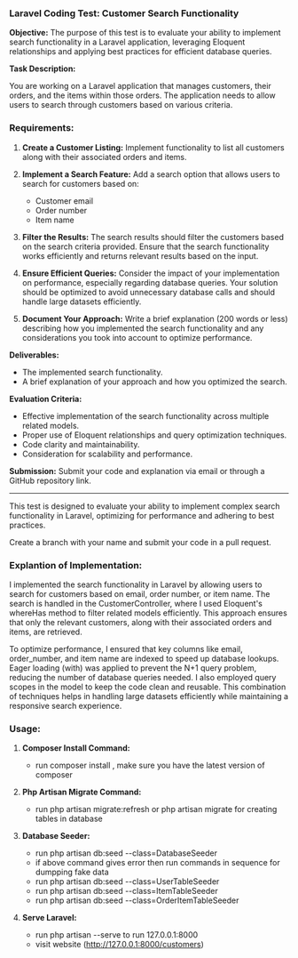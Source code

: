 ### Laravel Coding Test: Customer Search Functionality

**Objective:**
The purpose of this test is to evaluate your ability to implement search functionality in a Laravel application, leveraging Eloquent relationships and applying best practices for efficient database queries.

**Task Description:**

You are working on a Laravel application that manages customers, their orders, and the items within those orders. The application needs to allow users to search through customers based on various criteria.

### Requirements:

1. **Create a Customer Listing:** Implement functionality to list all customers along with their associated orders and items.

2. **Implement a Search Feature:** Add a search option that allows users to search for customers based on:
    - Customer email
    - Order number
    - Item name

3. **Filter the Results:** The search results should filter the customers based on the search criteria provided. Ensure that the search functionality works efficiently and returns relevant results based on the input.

4. **Ensure Efficient Queries:** Consider the impact of your implementation on performance, especially regarding database queries. Your solution should be optimized to avoid unnecessary database calls and should handle large datasets efficiently.

5. **Document Your Approach:** Write a brief explanation (200 words or less) describing how you implemented the search functionality and any considerations you took into account to optimize performance.

**Deliverables:**

- The implemented search functionality.
- A brief explanation of your approach and how you optimized the search.

**Evaluation Criteria:**

- Effective implementation of the search functionality across multiple related models.
- Proper use of Eloquent relationships and query optimization techniques.
- Code clarity and maintainability.
- Consideration for scalability and performance.

**Submission:**
Submit your code and explanation via email or through a GitHub repository link.

---
This test is designed to evaluate your ability to implement complex search functionality in Laravel, optimizing for performance and adhering to best practices.


Create a branch with your name and submit your code in a pull request.

### Explantion of Implementation:
I implemented the search functionality in Laravel by allowing users to search for customers based on email, order number, or item name. The search is handled in the CustomerController, where I used Eloquent's whereHas method to filter related models efficiently. This approach ensures that only the relevant customers, along with their associated orders and items, are retrieved.

To optimize performance, I ensured that key columns like email, order_number, and item name are indexed to speed up database lookups. Eager loading (with) was applied to prevent the N+1 query problem, reducing the number of database queries needed. I also employed query scopes in the model to keep the code clean and reusable. This combination of techniques helps in handling large datasets efficiently while maintaining a responsive search experience.
### Usage:
1. **Composer Install Command:** 
    - run composer install , make sure you have the latest version of composer

2. **Php Artisan Migrate Command:** 
    - run php artisan migrate:refresh or php artisan migrate for creating tables in database

3. **Database Seeder:** 
    - run php artisan db:seed --class=DatabaseSeeder
    - if above command gives error then run commands in sequence for dumpping fake data
    - run php artisan db:seed --class=UserTableSeeder
    - run php artisan db:seed --class=ItemTableSeeder
    - run php artisan db:seed --class=OrderItemTableSeeder

4. **Serve Laravel:** 
    - run php artisan --serve to run 127.0.0.1:8000
    - visit website (http://127.0.0.1:8000/customers)